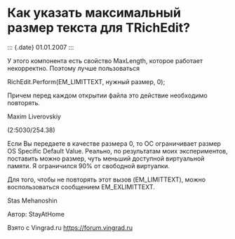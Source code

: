 Как указать максимальный размер текста для TRichEdit?
=====================================================

::: {.date}
01.01.2007
:::

У этого компонента есть свойство MaxLength, которое работает
некорректно. Поэтому лучше пользоваться

RichEdit.Perform(EM\_LIMITTEXT, нужный размер, 0);

Причем перед каждом открытии файла это действие необходимо повторять.

Maxim Liverovskiy

(2:5030/254.38)

Если Вы передаете в качестве размера 0, то ОС ограничивает размер OS
Specific Default Value. Реально, по результатам моих экспериментов,
поставить можно размер, чуть меньший доступной виртуальной памяти. Я
ограничился 90% от свободной виртуалки.

Для того, чтобы не повторять этот вызов (EM\_LIMITTEXT), можно
воспользоваться сообщением EM\_EXLIMITTEXT.

Stas Mehanoshin

Автор: StayAtHome

Взято с Vingrad.ru <https://forum.vingrad.ru>

